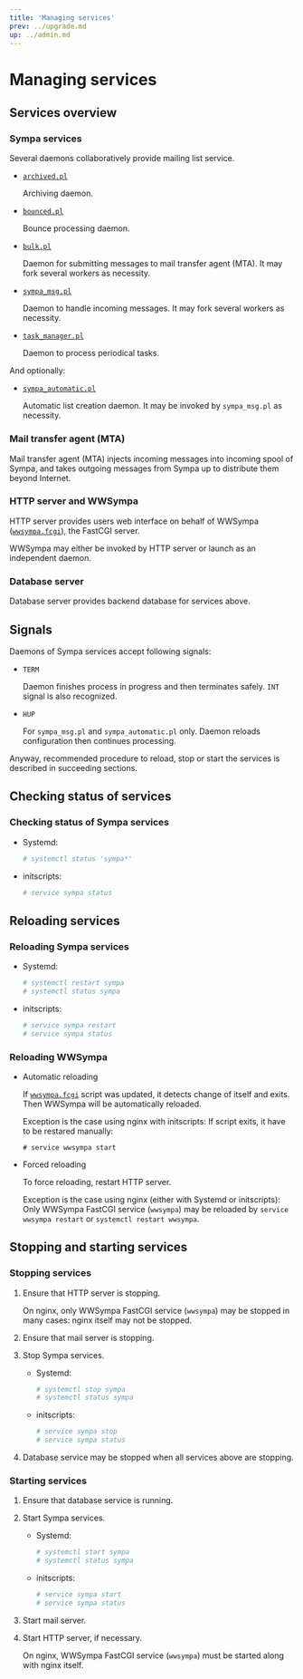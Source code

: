 ```yaml
---
title: 'Managing services'
prev: ../upgrade.md
up: ../admin.md
---
```


Managing services
=================

Services overview
-----------------

### Sympa services

Several daemons collaboratively provide mailing list service.

  * [``archived.pl``](../man/archived.8.md)

    Archiving daemon.

  * [``bounced.pl``](../man/bounced.8.md)

    Bounce processing daemon.

  * [``bulk.pl``](../man/bulk.8.md)

    Daemon for submitting messages to mail transfer agent (MTA).
    It may fork several workers as necessity.

  * [``sympa_msg.pl``](../man/sympa_msg.8.md)

    Daemon to handle incoming messages.
    It may fork several workers as necessity.

  * [``task_manager.pl``](../man/task_manager.8.md)

    Daemon to process periodical tasks.

And optionally:

  * [``sympa_automatic.pl``](../man/sympa_automatic.8.md)

    Automatic list creation daemon.
    It may be invoked by ``sympa_msg.pl`` as necessity.

### Mail transfer agent (MTA)

Mail transfer agent (MTA) injects incoming messages into incoming spool of
Sympa, and takes outgoing messages from Sympa up to distribute them beyond
Internet.

### HTTP server and WWSympa

HTTP server provides users web interface on behalf of WWSympa
([``wwsympa.fcgi``](../man/wwsympa.8.md)), the FastCGI server.

WWSympa may either be invoked by HTTP server or launch as an independent
daemon.

### Database server

Database server provides backend database for services above.

Signals
-------

Daemons of Sympa services accept following signals:

* ``TERM``

  Daemon finishes process in progress and then terminates safely.
  ``INT`` signal is also recognized.

* ``HUP``

  For ``sympa_msg.pl`` and ``sympa_automatic.pl`` only.
  Daemon reloads configuration then continues processing.

Anyway, recommended procedure to reload, stop or start the services is
described in succeeding sections.

Checking status of services
---------------------------

### Checking status of Sympa services

  * Systemd:
    ```bash
    # systemctl status 'sympa*'
    ```

  * initscripts:
    ```bash
    # service sympa status
    ```

Reloading services
------------------

### Reloading Sympa services

  * Systemd:
    ```bash
    # systemctl restart sympa
    # systemctl status sympa
    ```

  * initscripts:
    ```bash
    # service sympa restart
    # service sympa status
    ```

### Reloading WWSympa

  * Automatic reloading

    If [``wwsympa.fcgi``](man/wwsympa.8.md) script was updated, it detects
    change of itself and exits.  Then WWSympa will be automatically reloaded.

    Exception is the case using nginx with initscripts: If script exits,
    it have to be restared manually:
    ```
    # service wwsympa start
    ```

  * Forced reloading

    To force reloading, restart HTTP server.

    Exception is the case using nginx (either with Systemd or initscripts):
    Only WWSympa FastCGI service (``wwsympa``) may be reloaded by
    ``service wwsympa restart`` or ``systemctl restart wwsympa``.

Stopping and starting services
------------------------------

### Stopping services

  1. Ensure that HTTP server is stopping.

     On nginx, only WWSympa FastCGI service (``wwsympa``) may be stopped
     in many cases: nginx itself may not be stopped.

  2. Ensure that mail server is stopping.

  3. Stop Sympa services.

       * Systemd:
         ```bash
         # systemctl stop sympa
         # systemctl status sympa
         ```

       * initscripts:
         ```bash
         # service sympa stop
         # service sympa status
         ```

  4. Database service may be stopped when all services above are stopping.

### Starting services

  1. Ensure that database service is running.

  2. Start Sympa services.

       * Systemd:
         ```bash
         # systemctl start sympa
         # systemctl status sympa
         ```

       * initscripts:
         ```bash
         # service sympa start
         # service sympa status
         ```

  3. Start mail server.

  4. Start HTTP server, if necessary.

     On nginx, WWSympa FastCGI service (``wwsympa``) must be started
     along with nginx itself.

